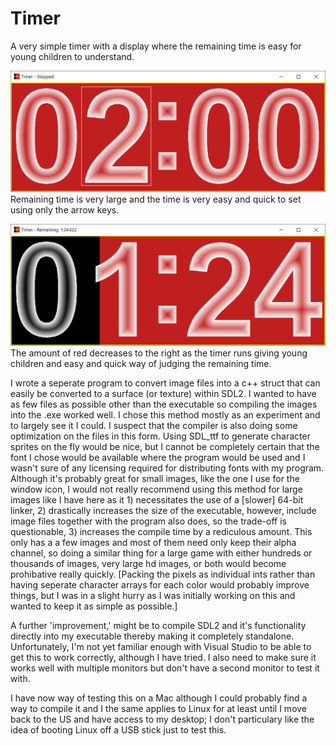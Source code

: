 # Timer

A very simple timer with a display where the remaining time is easy for young children to understand.

![Setting the timer](https://raw.githubusercontent.com/tcarrel/timer/master/image/stopped.png)
Remaining time is very large and the time is very easy and quick to set using only the arrow keys.

![Timer Running](https://raw.githubusercontent.com/tcarrel/timer/master/image/running.png)
The amount of red decreases to the right as the timer runs giving young children and easy and quick way of judging the remaining
time.





I wrote a seperate program to convert image files into a c++ struct that can easily be converted to a surface (or texture) within SDL2.
I wanted to have as few files as possible other than the executable so compiling the images into the .exe worked well.  I chose this
method mostly as an experiment and to largely see it I could.  I suspect that the compiler is also doing some optimization on the files
in this form.  Using SDL_ttf to generate character sprites on the fly would be nice, but I cannot be completely certain that the font
I chose would be available where the program would be used and I wasn't sure of any licensing required for distributing fonts with my
program.  Although it's probably great for small images, like the one I use for the window icon, I would not really recommend using
this method for large images like I have here as it 1) necessitates the use of a [slower] 64-bit linker, 2) drastically increases the
size of the executable, however, include image files together with the program also does, so the trade-off is questionable, 3)
increases the compile time by a rediculous amount.  This only has a a few images and most of them need only keep their alpha channel,
so doing a similar thing for a large game with either hundreds or thousands of images, very large hd images, or both would become
prohibative really quickly.  [Packing the pixels as individual ints rather than having seperate character arrays for each color would
probably improve things, but I was in a slight hurry as I was initially working on this and wanted to keep it as simple as possible.]

A further 'improvement,' might be to compile SDL2 and it's functionality directly into my executable thereby making it completely
standalone.  Unfortunately, I'm not yet familiar enough with Visual Studio to be able to get this to work correctly, although I have
tried.  I also need to make sure it works well with multiple monitors but don't have a second monitor to test it with.

I have now way of testing this on a Mac although I could probably find a way to compile it and I the same applies to Linux for at least
until I move back to the US and have access to my desktop; I don't particulary like the idea of booting Linux off a USB stick just to
test this.
